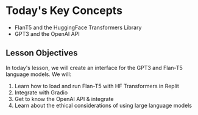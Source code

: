 # Today's Key Concepts
* FlanT5 and the HuggingFace Transformers Library
* GPT3 and the OpenAI API

## Lesson Objectives
In today's lesson, we will create an interface for the GPT3 and Flan-T5 language models. We will:

1. Learn how to load and run Flan-T5 with HF Transformers in Replit
2. Integrate with Gradio
3. Get to know the OpenAI API & integrate
4. Learn about the ethical considerations of using large language models